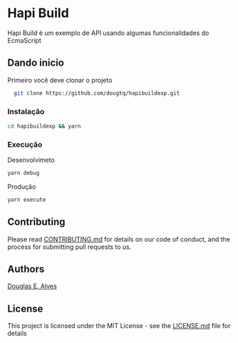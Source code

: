 # Hapi Build

Hapi Build é um exemplo de API usando algumas funcionalidades do EcmaScript

## Dando inicio

Primeiro você deve clonar o projeto

```sh
  git clone https://github.com/dougtq/hapibuildexp.git
```

### Instalação

```sh
cd hapibuildexp && yarn
```

### Execução

Desenvolvimeto
```sh
yarn debug
```

Produção
```sh
yarn execute
```

## Contributing

Please read [CONTRIBUTING.md](CONTRIBUTING) for details on our code of conduct, and the process for submitting pull requests to us.

## Authors

[Douglas E. Alves](https://github.com/dougtq)

## License

This project is licensed under the MIT License - see the [LICENSE.md](LICENSE) file for details
